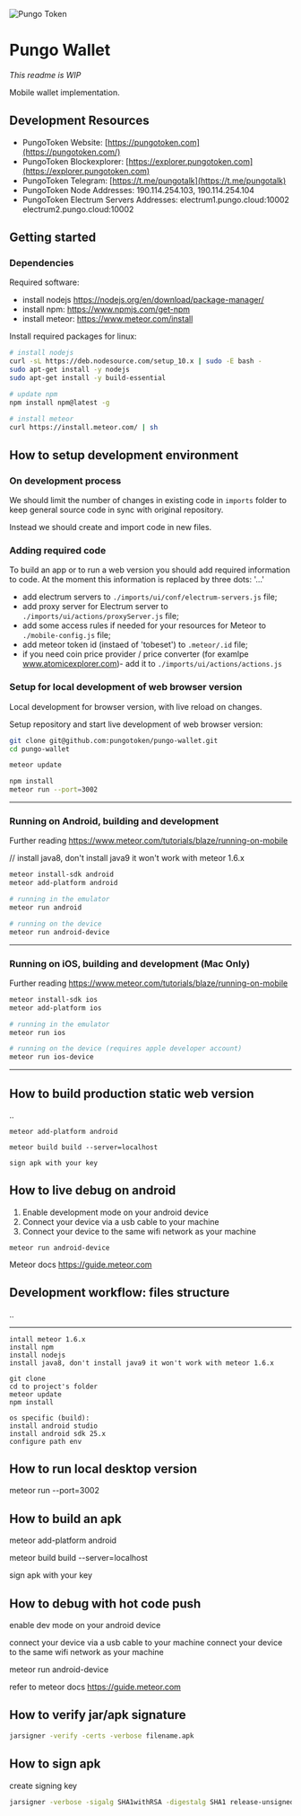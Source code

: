 ![Pungo Token](https://i.ibb.co/T0cFLpx/token-regular-small.png)

# Pungo Wallet

_This readme is WIP_

Mobile wallet implementation.

## Development Resources

- PungoToken Website: [https://pungotoken.com](https://pungotoken.com/)
- PungoToken Blockexplorer: [https://explorer.pungotoken.com](https://explorer.pungotoken.com)
- PungoToken Telegram: [https://t.me/pungotalk](https://t.me/pungotalk)
- PungoToken Node Addresses:  190.114.254.103, 190.114.254.104
- PungoToken Electrum Servers Addresses: electrum1.pungo.cloud:10002 electrum2.pungo.cloud:10002

## Getting started

### Dependencies

Required software:

- install nodejs https://nodejs.org/en/download/package-manager/
- install npm: https://www.npmjs.com/get-npm
- install meteor: https://www.meteor.com/install

Install required packages for linux:

```sh
# install nodejs
curl -sL https://deb.nodesource.com/setup_10.x | sudo -E bash -
sudo apt-get install -y nodejs
sudo apt-get install -y build-essential

# update npm
npm install npm@latest -g

# install meteor
curl https://install.meteor.com/ | sh
```


## How to setup development environment

### On development process

We should limit the number of changes in existing code in `imports` folder to keep general source code in sync with original repository.

Instead we should create and import code in new files.

### Adding required code

To build an app or to run a web version you should add required information to code. At the moment this 
information is replaced by three dots: '...'

- add electrum servers to `./imports/ui/conf/electrum-servers.js` file;
- add proxy server for Electrum server to `./imports/ui/actions/proxyServer.js` file;
- add some access rules if needed for your resources for Meteor to `./mobile-config.js` file;
- add meteor token id (instaed of 'tobeset') to `.meteor/.id` file;
- if you need coin price provider / price converter (for examlpe www.atomicexplorer.com)- add it to `./imports/ui/actions/actions.js`

### Setup for local development of web browser version

Local development for browser version, with live reload on changes.

Setup repository and start live development of web browser version:

```sh
git clone git@github.com:pungotoken/pungo-wallet.git
cd pungo-wallet

meteor update

npm install
meteor run --port=3002
```


---

### Running on Android, building and development

Further reading https://www.meteor.com/tutorials/blaze/running-on-mobile

// install java8, don't install java9 it won't work with meteor 1.6.x

```sh
meteor install-sdk android
meteor add-platform android

# running in the emulator
meteor run android

# running on the device
meteor run android-device
```

---

### Running on iOS, building and development (Mac Only)

Further reading https://www.meteor.com/tutorials/blaze/running-on-mobile

```sh
meteor install-sdk ios
meteor add-platform ios

# running in the emulator
meteor run ios

# running on the device (requires apple developer account)
meteor run ios-device
```

---

## How to build production static web version

..


```
meteor add-platform android

meteor build build --server=localhost

sign apk with your key
```

## How to live debug on android

1. Enable development mode on your android device
2. Connect your device via a usb cable to your machine
3. Connect your device to the same wifi network as your machine

```
meteor run android-device
```

Meteor docs https://guide.meteor.com


## Development workflow: files structure

..


---


```
intall meteor 1.6.x
install npm
install nodejs
install java8, don't install java9 it won't work with meteor 1.6.x

git clone
cd to project's folder
meteor update
npm install

os specific (build):
install android studio
install android sdk 25.x
configure path env
```

## How to run local desktop version
meteor run --port=3002

## How to build an apk
meteor add-platform android

meteor build build --server=localhost

sign apk with your key

## How to debug with hot code push
enable dev mode on your android device

connect your device via a usb cable to your machine
connect your device to the same wifi network as your machine

meteor run android-device

refer to meteor docs https://guide.meteor.com

## How to verify jar/apk signature

```sh
jarsigner -verify -certs -verbose filename.apk
```

## How to sign apk
create signing key

```sh
jarsigner -verbose -sigalg SHA1withRSA -digestalg SHA1 release-unsigned.apk agama-app
```